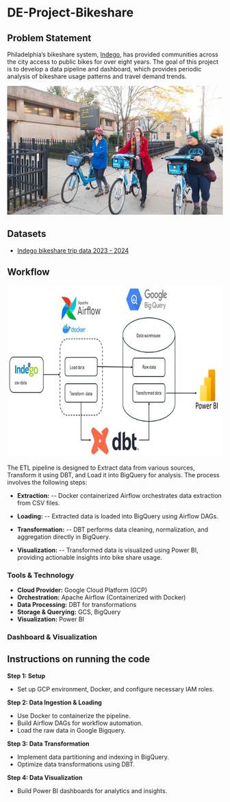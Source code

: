 # DE-Project-Bikeshare

## Problem Statement

Philadelphia’s bikeshare system, [Indego](https://www.rideindego.com/), has provided communities across the city access to public bikes for over eight years. The goal of this project is to develop a data pipeline and dashboard, which provides periodic analysis of bikeshare usage patterns and travel demand trends.

<img src="Figures/indego.jpg" alt="Indego" height="300" width="600">

## Datasets

-  [Indego bikeshare trip data 2023 - 2024](https://www.rideindego.com/about/data/)

## Workflow

<img src="Figures/workflow.jpg" alt="wf" height="400" width="800">

The ETL pipeline is designed to Extract data from various sources, Transform it using DBT, and Load it into BigQuery for analysis. The process involves the following steps:
- **Extraction:**
-- Docker containerized Airflow orchestrates data extraction from CSV files.

- **Loading:**
-- Extracted data is loaded into BigQuery using Airflow DAGs.

- **Transformation:**
-- DBT performs data cleaning, normalization, and aggregation directly in BigQuery.

- **Visualization:**
-- Transformed data is visualized using Power BI, providing actionable insights into bike share usage.


### Tools & Technology

- **Cloud Provider:** Google Cloud Platform (GCP)
- **Orchestration:** Apache Airflow (Containerized with Docker)
- **Data Processing:** DBT for transformations
- **Storage & Querying:** GCS, BigQuery
- **Visualization:** Power BI

### Dashboard & Visualization

## Instructions on running the code

**Step 1: Setup**

- Set up GCP environment, Docker, and configure necessary IAM roles.

**Step 2: Data Ingestion & Loading**

- Use Docker to containerize the pipeline. 
- Build Airflow DAGs for workflow automation.
- Load the raw data in Google Bigquery. 

**Step 3: Data Transformation**

- Implement data partitioning and indexing in BigQuery.
- Optimize data transformations using DBT.

**Step 4: Data Visualization**

- Build Power BI dashboards for analytics and insights.